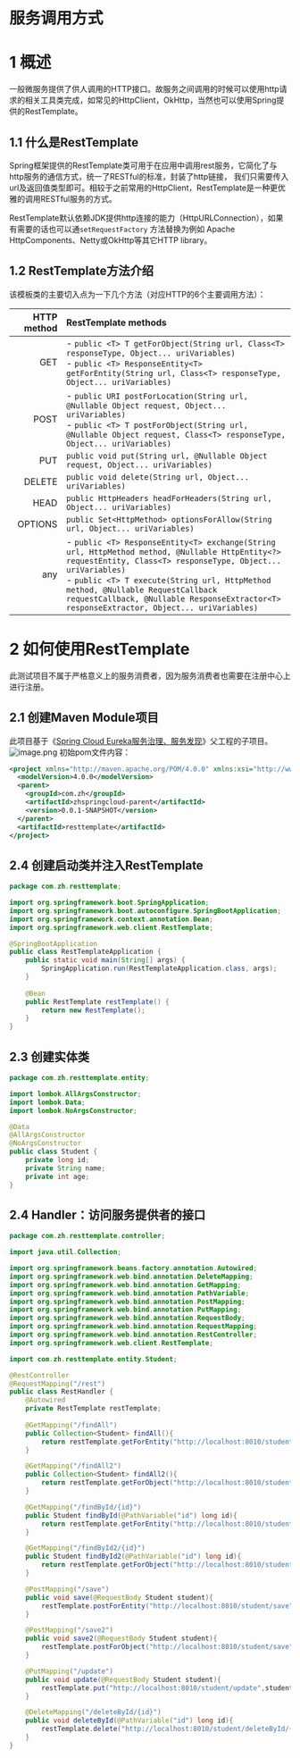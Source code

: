 # 服务调用方式

# 1 概述
一般微服务提供了供人调用的HTTP接口。故服务之间调用的时候可以使用http请求的相关工具类完成，如常见的HttpClient，OkHttp，当然也可以使用Spring提供的RestTemplate。
## 1.1 什么是RestTemplate
Spring框架提供的RestTemplate类可用于在应用中调用rest服务，它简化了与http服务的通信方式，统一了RESTful的标准，封装了http链接， 我们只需要传入url及返回值类型即可。相较于之前常用的HttpClient，RestTemplate是一种更优雅的调用RESTful服务的方式。


RestTemplate默认依赖JDK提供http连接的能力（HttpURLConnection），如果有需要的话也可以通`setRequestFactory` 方法替换为例如 Apache HttpComponents、Netty或OkHttp等其它HTTP library。


## 1.2 RestTemplate方法介绍
该模板类的主要切入点为一下几个方法（对应HTTP的6个主要调用方法）：

| **HTTP method** | **RestTemplate methods**                                     |
| --------------: | :----------------------------------------------------------- |
|             GET | - `public <T> T getForObject(String url, Class<T> responseType, Object... uriVariables)` <br/>- `public <T> ResponseEntity<T> getForEntity(String url, Class<T> responseType, Object... uriVariables)` |
|            POST | - `public URI postForLocation(String url, @Nullable Object request, Object... uriVariables)`<br/>- `public <T> T postForObject(String url, @Nullable Object request, Class<T> responseType, Object... uriVariables)` |
|             PUT | `public void put(String url, @Nullable Object request, Object... uriVariables)` |
|          DELETE | `public void delete(String url, Object... uriVariables)`     |
|            HEAD | `public HttpHeaders headForHeaders(String url, Object... uriVariables)` |
|         OPTIONS | `public Set<HttpMethod> optionsForAllow(String url, Object... uriVariables)` |
|             any | - `public <T> ResponseEntity<T> exchange(String url, HttpMethod method, @Nullable HttpEntity<?> requestEntity, Class<T> responseType, Object... uriVariables)`<br/>- `public <T> T execute(String url, HttpMethod method, @Nullable RequestCallback requestCallback, @Nullable ResponseExtractor<T> responseExtractor, Object... uriVariables)` |

# 2 如何使用RestTemplate
此测试项目不属于严格意义上的服务消费者，因为服务消费者也需要在注册中心上进行注册。
## 2.1 创建Maven Module项目
此项目基于《[Spring Cloud Eureka服务治理、服务发现](https://www.yuque.com/zhishan/bttt5g/wox6l8)》父工程的子项目。
![image.png](https://zhishan-zh.github.io/media/1583636535345-482256ea-d24b-45f5-bd2b-3e620941fdd6.png)
初始pom文件内容：

```xml
<project xmlns="http://maven.apache.org/POM/4.0.0" xmlns:xsi="http://www.w3.org/2001/XMLSchema-instance" xsi:schemaLocation="http://maven.apache.org/POM/4.0.0 https://maven.apache.org/xsd/maven-4.0.0.xsd">
  <modelVersion>4.0.0</modelVersion>
  <parent>
    <groupId>com.zh</groupId>
    <artifactId>zhspringcloud-parent</artifactId>
    <version>0.0.1-SNAPSHOT</version>
  </parent>
  <artifactId>resttemplate</artifactId>
</project>
```


## 2.4 创建启动类并注入RestTemplate
```java
package com.zh.resttemplate;

import org.springframework.boot.SpringApplication;
import org.springframework.boot.autoconfigure.SpringBootApplication;
import org.springframework.context.annotation.Bean;
import org.springframework.web.client.RestTemplate;

@SpringBootApplication
public class RestTemplateApplication {
	public static void main(String[] args) {
		SpringApplication.run(RestTemplateApplication.class, args);
	}
	
	@Bean
	public RestTemplate restTemplate() {
		return new RestTemplate();
	}
}
```


## 2.3 创建实体类
```java
package com.zh.resttemplate.entity;

import lombok.AllArgsConstructor;
import lombok.Data;
import lombok.NoArgsConstructor;

@Data
@AllArgsConstructor
@NoArgsConstructor
public class Student {
	private long id;
    private String name;
    private int age;   
}
```


## 2.4 Handler：访问服务提供者的接口
```java
package com.zh.resttemplate.controller;

import java.util.Collection;

import org.springframework.beans.factory.annotation.Autowired;
import org.springframework.web.bind.annotation.DeleteMapping;
import org.springframework.web.bind.annotation.GetMapping;
import org.springframework.web.bind.annotation.PathVariable;
import org.springframework.web.bind.annotation.PostMapping;
import org.springframework.web.bind.annotation.PutMapping;
import org.springframework.web.bind.annotation.RequestBody;
import org.springframework.web.bind.annotation.RequestMapping;
import org.springframework.web.bind.annotation.RestController;
import org.springframework.web.client.RestTemplate;

import com.zh.resttemplate.entity.Student;

@RestController
@RequestMapping("/rest")
public class RestHandler {
	@Autowired
	private RestTemplate restTemplate;
	
	@GetMapping("/findAll")
    public Collection<Student> findAll(){
        return restTemplate.getForEntity("http://localhost:8010/student/findAll",Collection.class).getBody();
    }

    @GetMapping("/findAll2")
    public Collection<Student> findAll2(){
        return restTemplate.getForObject("http://localhost:8010/student/findAll",Collection.class);
    }

    @GetMapping("/findById/{id}")
    public Student findById(@PathVariable("id") long id){
        return restTemplate.getForEntity("http://localhost:8010/student/findById/{id}",Student.class,id).getBody();
    }

    @GetMapping("/findById2/{id}")
    public Student findById2(@PathVariable("id") long id){
        return restTemplate.getForObject("http://localhost:8010/student/findById/{id}",Student.class,id);
    }

    @PostMapping("/save")
    public void save(@RequestBody Student student){
        restTemplate.postForEntity("http://localhost:8010/student/save",student,null).getBody();
    }

    @PostMapping("/save2")
    public void save2(@RequestBody Student student){
        restTemplate.postForObject("http://localhost:8010/student/save",student,null);
    }

    @PutMapping("/update")
    public void update(@RequestBody Student student){
        restTemplate.put("http://localhost:8010/student/update",student);
    }

    @DeleteMapping("/deleteById/{id}")
    public void deleteById(@PathVariable("id") long id){
        restTemplate.delete("http://localhost:8010/student/deleteById/{id}",id);
    }
}
```


